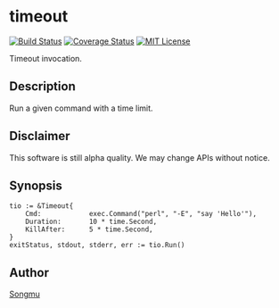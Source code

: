 timeout
=======

[![Build Status](https://travis-ci.org/Songmu/timeout.png?branch=master)][travis]
[![Coverage Status](https://coveralls.io/repos/Songmu/timeout/badge.png?branch=master)][coveralls]
[![MIT License](http://img.shields.io/badge/license-MIT-blue.svg?style=flat-square)][license]

[travis]: https://travis-ci.org/Songmu/timeout
[coveralls]: https://coveralls.io/r/Songmu/timeout?branch=master
[license]: https://github.com/Songmu/timeout/blob/master/LICENSE

Timeout invocation.

## Description

Run a given command with a time limit.


## Disclaimer

This software is still alpha quality. We may change APIs without notice.

## Synopsis

	tio := &Timeout{
		Cmd:            exec.Command("perl", "-E", "say 'Hello'"),
		Duration:       10 * time.Second,
		KillAfter:      5 * time.Second,
	}
	exitStatus, stdout, stderr, err := tio.Run()

## Author

[Songmu](https://github.com/Songmu)
